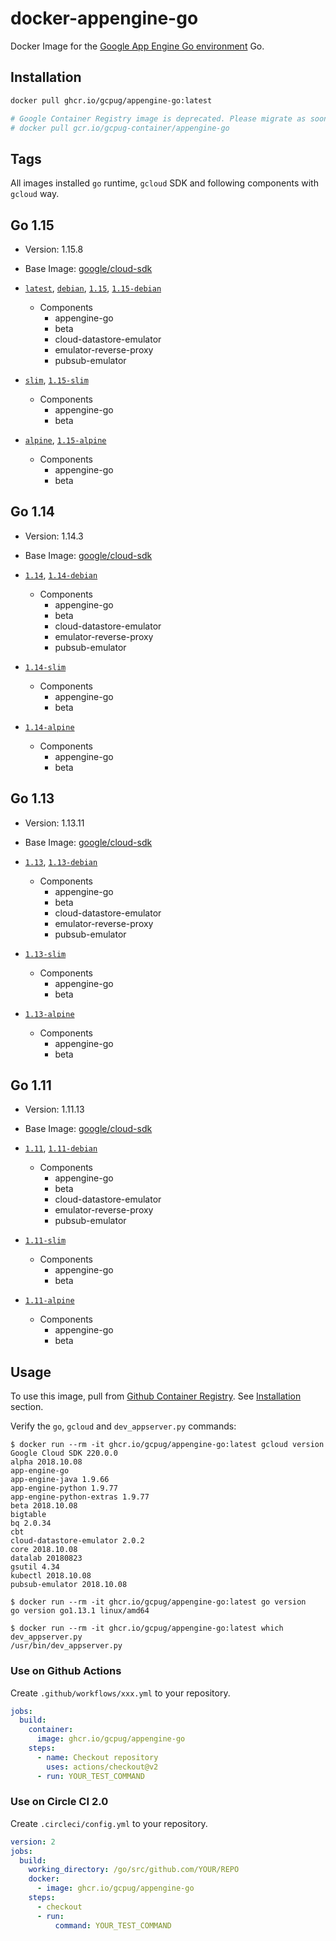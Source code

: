 # docker-appengine-go

Docker Image for the [Google App Engine Go environment](https://cloud.google.com/appengine/docs/go/) Go.

## Installation

```sh
docker pull ghcr.io/gcpug/appengine-go:latest

# Google Container Registry image is deprecated. Please migrate as soon as possible.
# docker pull gcr.io/gcpug-container/appengine-go
```

## Tags

All images installed `go` runtime, `gcloud` SDK and following components with `gcloud` way.

## Go 1.15

- Version: 1.15.8
- Base Image: [google/cloud-sdk](https://hub.docker.com/r/google/cloud-sdk/)

- [`latest`](1.15/debian/Dockerfile), [`debian`](1.15/debian/Dockerfile), [`1.15`](1.15/debian/Dockerfile), [`1.15-debian`](1.15/debian/Dockerfile)
  - Components
    - appengine-go
    - beta
    - cloud-datastore-emulator
    - emulator-reverse-proxy
    - pubsub-emulator
- [`slim`](1.15/slim/Dockerfile), [`1.15-slim`](1.15/slim/Dockerfile)
  - Components
    - appengine-go
    - beta
- [`alpine`](1.15/alpine/Dockerfile), [`1.15-alpine`](1.15/alpine/Dockerfile)
  - Components
    - appengine-go
    - beta

## Go 1.14

- Version: 1.14.3
- Base Image: [google/cloud-sdk](https://hub.docker.com/r/google/cloud-sdk/)

- [`1.14`](1.14/debian/Dockerfile), [`1.14-debian`](1.14/debian/Dockerfile)
  - Components
    - appengine-go
    - beta
    - cloud-datastore-emulator
    - emulator-reverse-proxy
    - pubsub-emulator
- [`1.14-slim`](1.14/slim/Dockerfile)
  - Components
    - appengine-go
    - beta
- [`1.14-alpine`](1.14/alpine/Dockerfile)
  - Components
    - appengine-go
    - beta

## Go 1.13

- Version: 1.13.11
- Base Image: [google/cloud-sdk](https://hub.docker.com/r/google/cloud-sdk/)

- [`1.13`](1.13/debian/Dockerfile), [`1.13-debian`](1.13/debian/Dockerfile)
  - Components
    - appengine-go
    - beta
    - cloud-datastore-emulator
    - emulator-reverse-proxy
    - pubsub-emulator
- [`1.13-slim`](1.13/slim/Dockerfile)
  - Components
    - appengine-go
    - beta
- [`1.13-alpine`](1.13/alpine/Dockerfile)
  - Components
    - appengine-go
    - beta

## Go 1.11

- Version: 1.11.13
- Base Image: [google/cloud-sdk](https://hub.docker.com/r/google/cloud-sdk/)

- [`1.11`](1.11/debian/Dockerfile), [`1.11-debian`](1.11/debian/Dockerfile)
  - Components
    - appengine-go
    - beta
    - cloud-datastore-emulator
    - emulator-reverse-proxy
    - pubsub-emulator
- [`1.11-slim`](1.11/slim/Dockerfile)
  - Components
    - appengine-go
    - beta
- [`1.11-alpine`](1.11/alpine/Dockerfile)
  - Components
    - appengine-go
    - beta

## Usage

To use this image, pull from [Github Container Registry](https://github.com/orgs/gcpug/packages/container/appengine-go/). See [Installation](#installation) section.

Verify the `go`, `gcloud` and `dev_appserver.py` commands:

```console
$ docker run --rm -it ghcr.io/gcpug/appengine-go:latest gcloud version
Google Cloud SDK 220.0.0
alpha 2018.10.08
app-engine-go
app-engine-java 1.9.66
app-engine-python 1.9.77
app-engine-python-extras 1.9.77
beta 2018.10.08
bigtable
bq 2.0.34
cbt
cloud-datastore-emulator 2.0.2
core 2018.10.08
datalab 20180823
gsutil 4.34
kubectl 2018.10.08
pubsub-emulator 2018.10.08

$ docker run --rm -it ghcr.io/gcpug/appengine-go:latest go version
go version go1.13.1 linux/amd64

$ docker run --rm -it ghcr.io/gcpug/appengine-go:latest which dev_appserver.py
/usr/bin/dev_appserver.py
```

### Use on Github Actions

Create `.github/workflows/xxx.yml` to your repository.

```yaml
jobs:
  build:
    container:
      image: ghcr.io/gcpug/appengine-go
    steps:
      - name: Checkout repository
        uses: actions/checkout@v2
      - run: YOUR_TEST_COMMAND
```

### Use on Circle CI 2.0

Create `.circleci/config.yml` to your repository.

```yaml
version: 2
jobs:
  build:
    working_directory: /go/src/github.com/YOUR/REPO
    docker:
      - image: ghcr.io/gcpug/appengine-go
    steps:
      - checkout
      - run:
          command: YOUR_TEST_COMMAND
```
